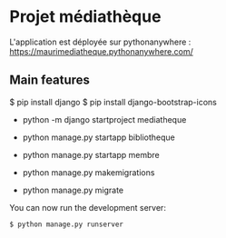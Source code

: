 # Projet médiathèque

L'application est déployée sur pythonanywhere : https://maurimediatheque.pythonanywhere.com/

## Main features

 $ pip install django
 $ pip install django-bootstrap-icons

* python -m django startproject mediatheque  

* python manage.py startapp bibliotheque 

* python manage.py startapp membre

* python manage.py makemigrations

* python manage.py migrate

You can now run the development server:

    $ python manage.py runserver
